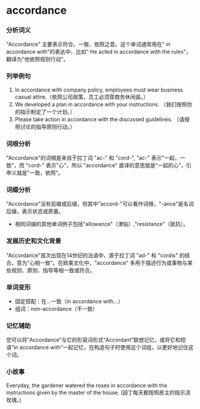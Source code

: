 # accordance

### 分析词义

  

"Accordance" 主要表示符合、一致、依照之意。这个单词通常用在" in accordance with"的表达中，比如" He acted in accordance with the rules"，翻译为"他依照规则行动"。

  

### 列举例句

  

1.  In accordance with company policy, employees must wear business casual attire.（依照公司政策，员工必须穿商务休闲装。）
2.  We developed a plan in accordance with your instructions. （我们按照你的指示制定了一个计划。）
3.  Please take action in accordance with the discussed guidelines. （请按照讨论的指导原则行动。）

  

### 词根分析

  

"Accordance"的词根是来自于拉丁词 "ac-" 和 "cord-", "ac-" 表示"一起，一致"，而 "cord-" 表示"心"，所以 "accordance" 直译的意思就是“一起的心”，引申义就是"一致，依照"。

  

### 词缀分析

  

"Accordance"没有前缀或后缀，但其中"accord-"可以看作词根，"-ance"是名词后缀，表示状态或质量。

  

*   相同词缀的其他单词例子包括"allowance"（津贴）,"resistance"（抵抗）。

  

### 发展历史和文化背景

  

"Accordance"首次出现在14世纪的法语中，源于拉丁词 "ad-" 和 "cordis" 的结合，意为“心相一致”。在欧美文化中，"accordance" 多用于描述行为或事物与某些规则、原则、指导等相一致或符合。

  

### 单词变形

  

*   固定搭配：在...一致（in accordance with...）
*   组词：non-accordance（不一致）

  

### 记忆辅助

  

您可以将“Accordance”与它的形容词形式“Accordant”联想记忆，或将它和短语“in accordance with”一起记忆，在构造句子时使用这个词组，以更好地记住这个词。

  

### 小故事

  

Everyday, the gardener watered the roses in accordance with the instructions given by the master of the house. (园丁每天都按照房主的指示浇玫瑰。)

